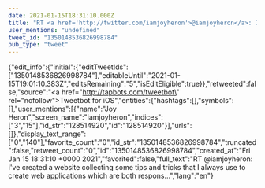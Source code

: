 ```yaml
---
date: 2021-01-15T18:31:10.000Z
title: "RT <a href='http://twitter.com/iamjoyheron'>@iamjoyheron</a>: I've created a website collecting some tips and tricks that I always use to create web applications which are both respons…″"
user_mentions: "undefined"
tweet_id: "1350148536826998784"
pub_type: "tweet"
---
```

{"edit_info":{"initial":{"editTweetIds":["1350148536826998784"],"editableUntil":"2021-01-15T19:01:10.383Z","editsRemaining":"5","isEditEligible":true}},"retweeted":false,"source":"<a href=\"http://tapbots.com/tweetbot\" rel=\"nofollow\">Tweetbot for iΟS</a>","entities":{"hashtags":[],"symbols":[],"user_mentions":[{"name":"Joy Heron","screen_name":"iamjoyheron","indices":["3","15"],"id_str":"128514920","id":"128514920"}],"urls":[]},"display_text_range":["0","140"],"favorite_count":"0","id_str":"1350148536826998784","truncated":false,"retweet_count":"0","id":"1350148536826998784","created_at":"Fri Jan 15 18:31:10 +0000 2021","favorited":false,"full_text":"RT @iamjoyheron: I've created a website collecting some tips and tricks that I always use to create web applications which are both respons…","lang":"en"}
